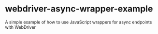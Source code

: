 # webdriver-async-wrapper-example
A simple example of how to use JavaScript wrappers for async endpoints with WebDriver
